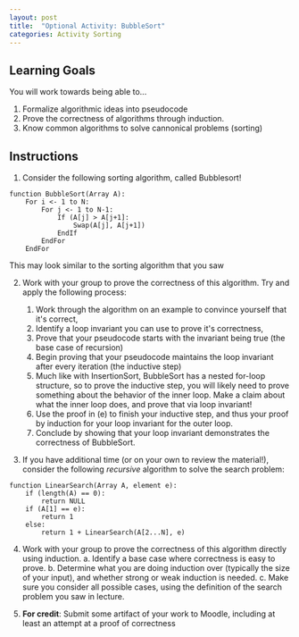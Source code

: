 ```yaml
---
layout: post
title:  "Optional Activity: BubbleSort"
categories: Activity Sorting
---
```


## Learning Goals

You will work towards being able to...

1. Formalize algorithmic ideas into pseudocode
2. Prove the correctness of algorithms through induction.
3. Know common algorithms to solve cannonical problems (sorting)

## Instructions

1. Consider the following sorting algorithm, called Bubblesort!

```plaintext
function BubbleSort(Array A):
    For i <- 1 to N:
        For j <- 1 to N-1:
            If (A[j] > A[j+1]:
                Swap(A[j], A[j+1])
            EndIf
        EndFor
    EndFor 
```
This may look similar to the sorting algorithm that you saw 

2. Work with your group to prove the correctness of this algorithm. Try and apply the following process: 

    1. Work through the algorithm on an example to convince yourself that it's correct, 
    2. Identify a loop invariant you can use to prove it's correctness, 
    3. Prove that your pseudocode starts with the invariant being true (the base case of recursion)
    4. Begin proving that your pseudocode maintains the loop invariant after every iteration (the inductive step)
    5. Much like with InsertionSort, BubbleSort has a nested for-loop structure, so to prove the inductive step, you will likely need to prove something about the behavior of the inner loop. Make a claim about what the inner loop does, and prove that via loop invariant! 
    6. Use the proof in (e) to finish your inductive step, and thus your proof by induction for your loop invariant for the outer loop.
    7. Conclude by showing that your loop invariant demonstrates the correctness of BubbleSort. 

3. If you have additional time (or on your own to review the material!), consider the following *recursive* algorithm to solve the search problem:

```plaintext
function LinearSearch(Array A, element e):
    if (length(A) == 0):
        return NULL
    if (A[1] == e):
        return 1
    else:
        return 1 + LinearSearch(A[2...N], e)
``` 

4. Work with your group to prove the correctness of this algorithm directly using induction. 
    a. Identify a base case where correctness is easy to prove.
    b. Determine what you are doing induction over (typically the size of your input), and whether strong or weak induction is needed.
    c. Make sure you consider all possible cases, using the definition of the search problem you saw in lecture.

4. **For credit**: Submit some artifact of your work to Moodle, including at least an attempt at a proof of correctness
